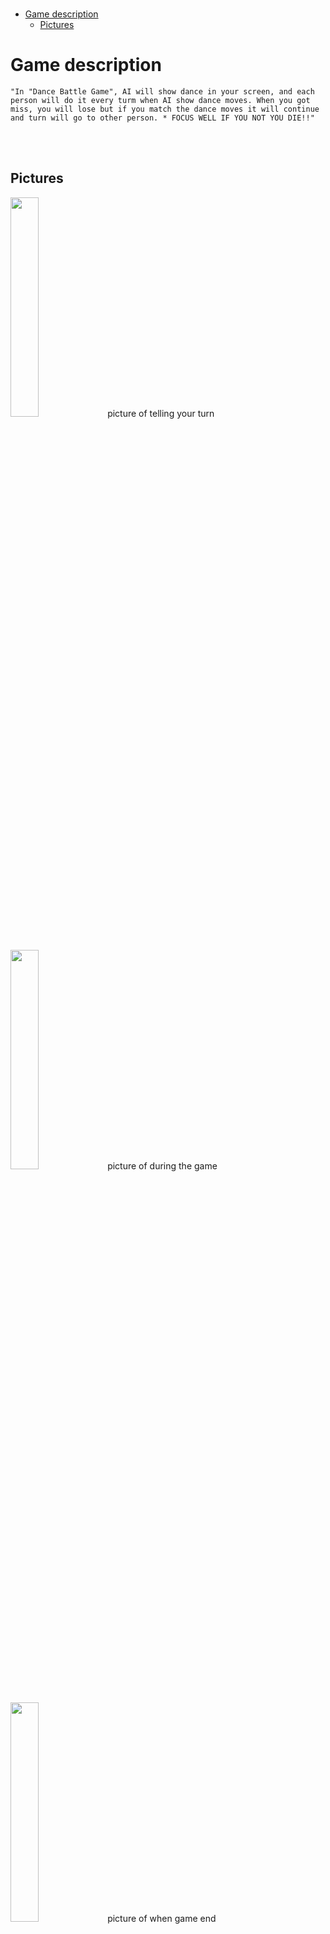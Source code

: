 </br>

- [Game description](#game-description)
  - [Pictures](#pictures)


# Game description
    "In "Dance Battle Game", AI will show dance in your screen, and each person will do it every turm when AI show dance moves. When you got miss, you will lose but if you match the dance moves it will continue and turn will go to other person. * FOCUS WELL IF YOU NOT YOU DIE!!"
</br>
</br>

## Pictures
<img width="30%" src= "https://github.com/Rachael0013/pygame_zero/assets/128290219/ffafd236-4d1a-48e8-9bb6-ac2a295ab6f7">
picture of telling your turn

</br>
</br>
</br>

<img width="30%" src="https://github.com/Rachael0013/pygame_zero/assets/128290219/90493df4-4dca-43dc-9e78-029bc6162da6">
picture of during the game

</br>
</br>
</br>

<img width="30%" src="https://github.com/Rachael0013/pygame_zero/assets/128290219/8c3fa3d1-ea29-46a5-946c-6ac5a9edab26">
picture of when game end
</br>
</br>
</br>